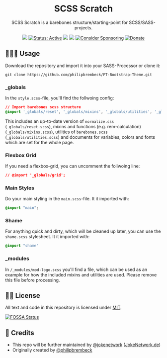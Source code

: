 <p align="center">
 <h1 align="center">SCSS Scratch</h1>
 <p align="center">SCSS Scratch is a barebones structure/starting-point for SCSS/SASS-projects. </p>
</p>
  <p align="center">
 <a href="https://app.fossa.com/projects/git%2Bgithub.com%2FJokeNetwork%2FSCSS-Scratch?ref=badge_small" alt="FOSSA Status"><img src="https://app.fossa.com/api/projects/git%2Bgithub.com%2FJokeNetwork%2FSCSS-Scratch.svg?type=small"/></a>
	<a href="https://opensource.box.com/badges/"><img src="https://opensource.box.com/badges/active.svg" alt="Status: Active"></a>
  <a href="https://app.fossa.com/projects/git%2Bgithub.com%2FJokeNetwork%2FSCSS-Scratch?ref=badge_shield" alt="FOSSA Status"><img src="https://app.fossa.com/api/projects/git%2Bgithub.com%2FJokeNetwork%2FSCSS-Scratch.svg?type=shield"/></a>
	<a href="https://www.codacy.com/gh/JokeNetwork/SCSS-Scratch/dashboard?utm_source=github.com&amp;utm_medium=referral&amp;utm_content=JokeNetwork/SCSS-Scratch&amp;utm_campaign=Badge_Grade"><img src="https://app.codacy.com/project/badge/Grade/2f8a039d854a4a3ca857ecede388bfea"/></a>
	<a href="https://github.com/sponsors/philipbrembeck"><img src="https://img.shields.io/badge/Sponsor-white.svg?logo=githubsponsors" alt="Consider Sponsoring"></a>
	<a href="https://www.paypal.com/donate?hosted_button_id=N4F7DAQH7ET2G"><img src="https://img.shields.io/badge/Donate-blue.svg?logo=paypal" alt="Donate"></a>
  </p>
 
    
## 👨🏼‍💻 Usage
Download the repository and import it into your SASS-Processor or clone it:

    git clone https://github.com/philipbrembeck/FT-Bootstrap-Theme.git


### _globals

In the `style.scss`-file, you'll find the follwoing config:

````css
// Import barebones scss structure
@import '_globals/reset', '_globals/mixins', '_globals/utilities', '_globals/variables', '_globals/colors', '_globals/fonts';
```` 

This includes an up-to-date version of `normalize.css` (`_globals/reset.scss`), mixins and functions (e.g. rem-calculation) (`_globals/mixins.scss`), utilities of `barebones.scss` (`_globals/utilities.scss`) and documents for variables, colors and fonts which are set for the whole page.

### Flexbox Grid 

If you need a flexbox-grid, you can uncomment the follwoing line:

````css
// @import '_globals/grid';
````

### Main Styles
Do your main styling in the `main.scss`-file. It it imported with:

````css
@import "main";
````

### Shame
For anything quick and dirty, which will be cleaned up later, you can use the `shame.scss` stylesheet. It it imported with:

````css
@import "shame"
```` 
   
### _modules
In `/_modules/mod-logo.scss` you'll find a file, which can be used as an example for how the included mixins and utilities are used.
Please remove this file before processing.

## 👩‍⚖️ License

All text and code in this repository is licensed under [MIT](https://github.com/JokeNetwork/SCSS-Scratch/blob/master/LICENSE).

[![FOSSA Status](https://app.fossa.com/api/projects/git%2Bgithub.com%2FJokeNetwork%2FSCSS-Scratch.svg?type=large)](https://app.fossa.com/projects/git%2Bgithub.com%2FJokeNetwork%2FSCSS-Scratch?ref=badge_large)

## 🤝 Credits 

* This repo will be further maintained by [@jokenetwork](https://github.com/jokenetwork) ([JokeNetwork.de](https://jokenetwork.de)) 
* Originally created by [@philipbrembeck](https://github.com/philipbrembeck)
